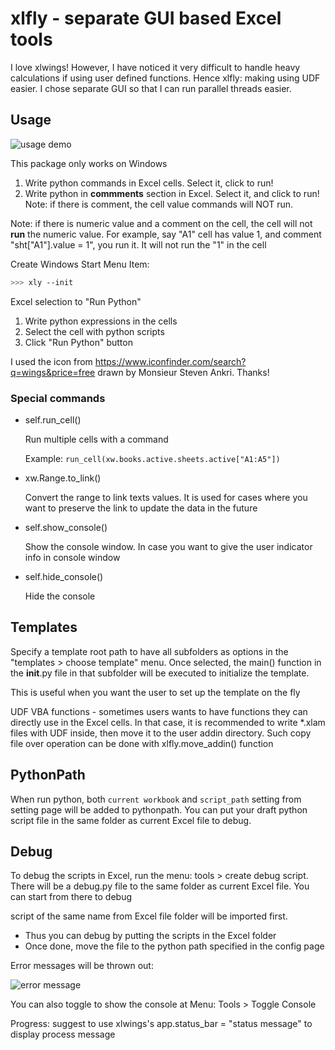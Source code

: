 # xlfly - separate GUI based Excel tools

I love xlwings! However, I have noticed it very difficult to handle heavy calculations if using user defined functions. Hence xlfly: making using UDF easier. I chose separate GUI so that I can run parallel threads easier. 

## Usage

![usage demo](doc/usage_demo.png)

This package only works on Windows

1. Write python commands in Excel cells. Select it, click to run!
2. Write python in **commments** section in Excel. Select it, and click to run! Note: if there is comment, the cell value commands will NOT run.

Note: if there is numeric value and a comment on the cell, the cell will not **run** the numeric value. For example, say "A1" cell has value 1, and comment "sht["A1"].value = 1", you run it. It will not run the "1" in the cell

Create Windows Start Menu Item:

```bash
>>> xly --init
```


Excel selection to "Run Python"
1. Write python expressions in the cells
2. Select the cell with python scripts
3. Click "Run Python" button


I used the icon from https://www.iconfinder.com/search?q=wings&price=free drawn by Monsieur Steven Ankri. Thanks!

### Special commands

* self.run_cell()

    Run multiple cells with a command

    Example:
    `run_cell(xw.books.active.sheets.active["A1:A5"])`

* xw.Range.to_link()

    Convert the range to link texts values. It is used for cases where you want to preserve the link to update the data in the future

* self.show_console()

    Show the console window. In case you want to give the user indicator info in console window

* self.hide_console()

    Hide the console 

## Templates

Specify a template root path to have all subfolders as options in the "templates > choose template" menu. Once selected, the main() function in the __init__.py file in that subfolder will be executed to initialize the template.

This is useful when you want the user to set up the template on the fly

UDF VBA functions - sometimes users wants to have functions they can directly use in the Excel cells. In that case, it is recommended to write *.xlam files with UDF inside, then move it to the user addin directory. Such copy file over operation can be done with xlfly.move_addin() function

## PythonPath

When run python, both `current workbook` and `script_path` setting from setting page will be added to pythonpath. You can put your draft python script file in the same folder as current Excel file to debug.

## Debug

To debug the scripts in Excel, run the menu: tools > create debug script. There will be a debug.py file to the same folder as current Excel file. You can start from there to debug

script of the same name from Excel file folder will be imported first. 

- Thus you can debug by putting the scripts in the Excel folder
- Once done, move the file to the python path specified in the config page


Error messages will be thrown out:

![error message](doc/error_msg.png)

You can also toggle to show the console at Menu: Tools > Toggle Console

Progress: suggest to use xlwings's app.status_bar = "status message" to display process message
